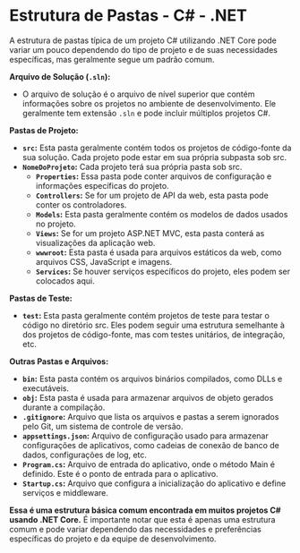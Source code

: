 # Estrutura de Pastas - C# - .NET
A estrutura de pastas típica de um projeto C# utilizando .NET Core pode variar um pouco dependendo do tipo de projeto e de suas necessidades específicas, mas geralmente segue um padrão comum. 

**Arquivo de Solução (`.sln`):**
- O arquivo de solução é o arquivo de nível superior que contém informações sobre os projetos no ambiente de desenvolvimento. Ele geralmente tem extensão `.sln` e pode incluir múltiplos projetos C#.

**Pastas de Projeto:**
- **`src`:** Esta pasta geralmente contém todos os projetos de código-fonte da sua solução. Cada projeto pode estar em sua própria subpasta sob src.
- **`NomeDoProjeto`:** Cada projeto terá sua própria pasta sob src.
	- **`Properties`:** Essa pasta pode conter arquivos de configuração e informações específicas do projeto.
	- **`Controllers`:** Se for um projeto de API da web, esta pasta pode conter os controladores.
	- **`Models`:** Esta pasta geralmente contém os modelos de dados usados no projeto.
	- **`Views`:** Se for um projeto ASP.NET MVC, esta pasta conterá as visualizações da aplicação web.
	- **`wwwroot`:** Esta pasta é usada para arquivos estáticos da web, como arquivos CSS, JavaScript e imagens.
	- **`Services`:** Se houver serviços específicos do projeto, eles podem ser colocados aqui.

**Pastas de Teste:**
- **`test`:** Esta pasta geralmente contém projetos de teste para testar o código no diretório src. Eles podem seguir uma estrutura semelhante à dos projetos de código-fonte, mas com testes unitários, de integração, etc.

**Outras Pastas e Arquivos:**
- **`bin`:** Esta pasta contém os arquivos binários compilados, como DLLs e executáveis.
- **`obj`:** Esta pasta é usada para armazenar arquivos de objeto gerados durante a compilação.
- **`.gitignore`:** Arquivo que lista os arquivos e pastas a serem ignorados pelo Git, um sistema de controle de versão.
- **`appsettings.json`:** Arquivo de configuração usado para armazenar configurações de aplicativos, como cadeias de conexão de banco de dados, configurações de log, etc.
- **`Program.cs`:** Arquivo de entrada do aplicativo, onde o método Main é definido. Este é o ponto de entrada para o aplicativo.
- **`Startup.cs`:** Arquivo que configura a inicialização do aplicativo e define serviços e middleware.

**Essa é uma estrutura básica comum encontrada em muitos projetos C# usando .NET Core.** É importante notar que esta é apenas uma estrutura comum e pode variar dependendo das necessidades e preferências específicas do projeto e da equipe de desenvolvimento.